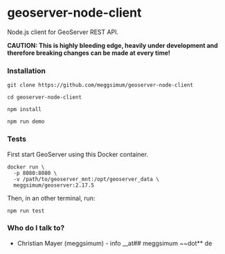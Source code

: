 # geoserver-node-client

Node.js client for GeoServer REST API.

**CAUTION: This is highly bleeding edge, heavily under development and therefore breaking changes can be made at every time!**

### Installation

```shell
git clone https://github.com/meggsimum/geoserver-node-client

cd geoserver-node-client

npm install

npm run demo
```


### Tests

First start GeoServer using this Docker container.

```shell
docker run \
  -p 8080:8080 \
  -v /path/to/geoserver_mnt:/opt/geoserver_data \
  meggsimum/geoserver:2.17.5
```

Then, in an other terminal, run:

```shell
npm run test
```

### Who do I talk to? ###

* Christian Mayer (meggsimum) - info __at## meggsimum ~~dot** de

